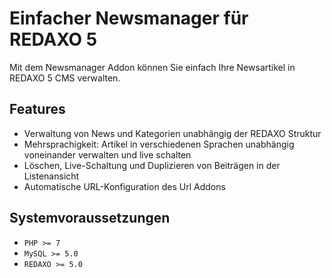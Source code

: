 # Einfacher Newsmanager für REDAXO 5

Mit dem Newsmanager Addon können Sie einfach Ihre Newsartikel in REDAXO 5 CMS verwalten.

## Features

- Verwaltung von News und Kategorien unabhängig der REDAXO Struktur
- Mehrsprachigkeit: Artikel in verschiedenen Sprachen unabhängig voneinander verwalten und live schalten
- Löschen, Live-Schaltung und Duplizieren von Beiträgen in der Listenansicht
- Automatische URL-Konfiguration des Url Addons

## Systemvoraussetzungen

* `PHP >= 7`
* `MySQL >= 5.0`
* `REDAXO >= 5.0`
